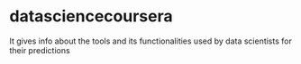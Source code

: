 # datasciencecoursera
It gives info about the tools and its functionalities used by data scientists for their predictions

